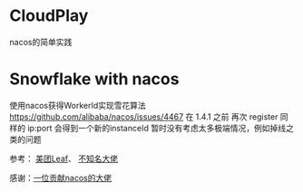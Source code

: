 # CloudPlay
nacos的简单实践

# Snowflake with nacos
使用nacos获得WorkerId实现雪花算法
https://github.com/alibaba/nacos/issues/4467
在 1.4.1 之前 再次 register 同样的 ip:port 会得到一个新的instanceId
暂时没有考虑太多极端情况，例如掉线之类的问题

参考：
[美团Leaf](https://github.com/Meituan-Dianping/Leaf)、
[不知名大佬](https://github.com/yangq918/health-cloud)

感谢：[一位贡献nacos的大佬](https://github.com/horizonzy)
